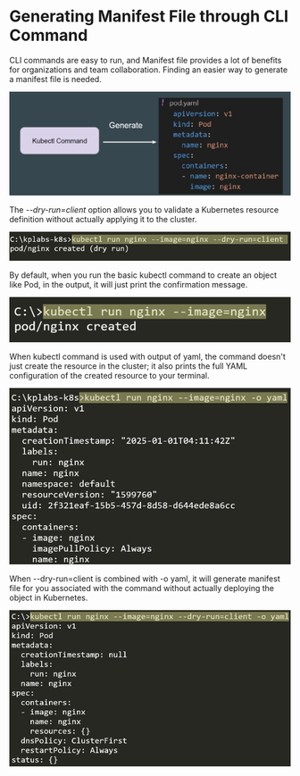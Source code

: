 # Generating Manifest File through CLI Command

CLI commands are easy to run, and Manifest file provides a lot of benefits for
organizations and team collaboration.
Finding an easier way to generate a manifest file is needed.

![My Image](images/image1.png)

The *--dry-run=client* option allows you to validate a Kubernetes resource
definition without actually applying it to the cluster.

![My Image](images/image2.png)

By default, when you run the basic kubectl command to create an object like
Pod, in the output, it will just print the confirmation message.

![My Image](images/image3.png)

When kubectl command is used with output of yaml, the command doesn't just
create the resource in the cluster; it also prints the full YAML configuration of the
created resource to your terminal.

![My Image](images/image4.png)

When --dry-run=client is combined with -o yaml, it will generate manifest file for
you associated with the command without actually deploying the object in
Kubernetes.

![My Image](images/image5.png)